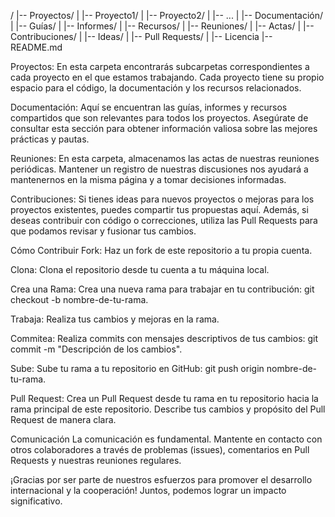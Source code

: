 /
|-- Proyectos/
|   |-- Proyecto1/
|   |-- Proyecto2/
|   |-- ...
|
|-- Documentación/
|   |-- Guías/
|   |-- Informes/
|   |-- Recursos/
|
|-- Reuniones/
|   |-- Actas/
|
|-- Contribuciones/
|   |-- Ideas/
|   |-- Pull Requests/
|
|-- Licencia
|-- README.md

Proyectos: En esta carpeta encontrarás subcarpetas correspondientes a cada proyecto en el que estamos trabajando. Cada proyecto tiene su propio espacio para el código, la documentación y los recursos relacionados.

Documentación: Aquí se encuentran las guías, informes y recursos compartidos que son relevantes para todos los proyectos. Asegúrate de consultar esta sección para obtener información valiosa sobre las mejores prácticas y pautas.

Reuniones: En esta carpeta, almacenamos las actas de nuestras reuniones periódicas. Mantener un registro de nuestras discusiones nos ayudará a mantenernos en la misma página y a tomar decisiones informadas.

Contribuciones: Si tienes ideas para nuevos proyectos o mejoras para los proyectos existentes, puedes compartir tus propuestas aquí. Además, si deseas contribuir con código o correcciones, utiliza las Pull Requests para que podamos revisar y fusionar tus cambios.

Cómo Contribuir
Fork: Haz un fork de este repositorio a tu propia cuenta.

Clona: Clona el repositorio desde tu cuenta a tu máquina local.

Crea una Rama: Crea una nueva rama para trabajar en tu contribución: git checkout -b nombre-de-tu-rama.

Trabaja: Realiza tus cambios y mejoras en la rama.

Commitea: Realiza commits con mensajes descriptivos de tus cambios: git commit -m "Descripción de los cambios".

Sube: Sube tu rama a tu repositorio en GitHub: git push origin nombre-de-tu-rama.

Pull Request: Crea un Pull Request desde tu rama en tu repositorio hacia la rama principal de este repositorio. Describe tus cambios y propósito del Pull Request de manera clara.

Comunicación
La comunicación es fundamental. Mantente en contacto con otros colaboradores a través de problemas (issues), comentarios en Pull Requests y nuestras reuniones regulares.

¡Gracias por ser parte de nuestros esfuerzos para promover el desarrollo internacional y la cooperación! Juntos, podemos lograr un impacto significativo.
